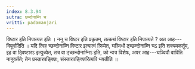 ```yaml
---
index: 8.3.94
sutra: छन्दोनाम्नि च
vritti: padamanjari
---
```


 विष्टार इति निपात्यत इति । ननु च विष्टर इति प्रकृतम्, तत्कथं विष्टार इति निपात्यते ? अत आह---विपूर्वादिति । यदि त्विह च्छन्दोनाम्नि विष्टार इत्यात्वं क्रियेत, घञ्विधौ ठ्च्छन्दोनाम्नि चऽ इति शक्यमकर्तुम्, इह वा ठ्विष्टारऽ इत्युच्येत, तत्र वा ठ्च्छन्दोनाम्निऽ इति, को न्वत्र विशेषः, अपर आह---घञ्विवौ वाविति नानुवर्तते; तेन प्रस्तारपङ्क्तिः, संस्तारपङ्क्तिरित्यपि भवतीति ॥